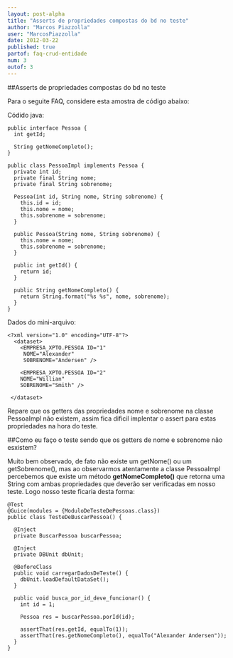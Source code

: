```yaml
---
layout: post-alpha
title: "Asserts de propriedades compostas do bd no teste"
author: "Marcos Piazzolla"
user: "MarcosPiazzolla"
date: 2012-03-22
published: true 
partof: faq-crud-entidade
num: 3
outof: 3
---
```


##Asserts de propriedades compostas do bd no teste

Para o seguite FAQ, considere esta amostra de código abaixo:

Códido java:

    public interface Pessoa {
      int getId;
      
      String getNomeCompleto();
    }

    public class PessoaImpl implements Pessoa {
      private int id;
      private final String nome;
      private final String sobrenome;
      
      Pessoa(int id, String nome, String sobrenome) {
        this.id = id;
        this.nome = nome;
        this.sobrenome = sobrenome;
      }
      
      public Pessoa(String nome, String sobrenome) {
        this.nome = nome;
        this.sobrenome = sobrenome;
      }
      
      public int getId() {
        return id;
      }
      
      public String getNomeCompleto() {
        return String.format("%s %s", nome, sobrenome);
      }
    }

Dados do mini-arquivo:
    
    <?xml version="1.0" encoding="UTF-8"?>
	  <dataset>
		<EMPRESA_XPTO.PESSOA ID="1"
		 NOME="Alexander" 
		 SOBRENOME="Andersen" /> 
		 
		<EMPRESA_XPTO.PESSOA ID="2" 
		NOME="Willian" 
		SOBRENOME="Smith" />
		
	 </dataset>
    
Repare que os getters das propriedades nome e sobrenome na classe PessoaImpl não existem, assim fica
dificil implentar o assert para estas propriedades na hora do teste.

##Como eu faço o teste sendo que os getters de nome e sobrenome não esxistem?

Muito bem observado, de fato não existe um getNome() ou um getSobrenome(), mas ao observarmos 
atentamente a classe PessoaImpl percebemos que existe um método __getNomeCompleto()__ que retorna
uma String com ambas propriedades que deverão ser verificadas em nosso teste. Logo nosso teste
ficaria desta forma:
    
    @Test
    @Guice(modules = {ModuloDeTesteDePessoas.class})
    public class TesteDeBuscarPessoa() {
      
      @Inject
      private BuscarPessoa buscarPessoa;
      
      @Inject
      private DBUnit dbUnit;
      
      @BeforeClass
      public void carregarDadosDeTeste() {
        dbUnit.loadDefaultDataSet();
      }
      
      public void busca_por_id_deve_funcionar() {
        int id = 1;
        
        Pessoa res = buscarPessoa.porId(id);
        
        assertThat(res.getId, equalTo(1));
        assertThat(res.getNomeCompleto(), equalTo("Alexander Andersen"));
      }
    }
